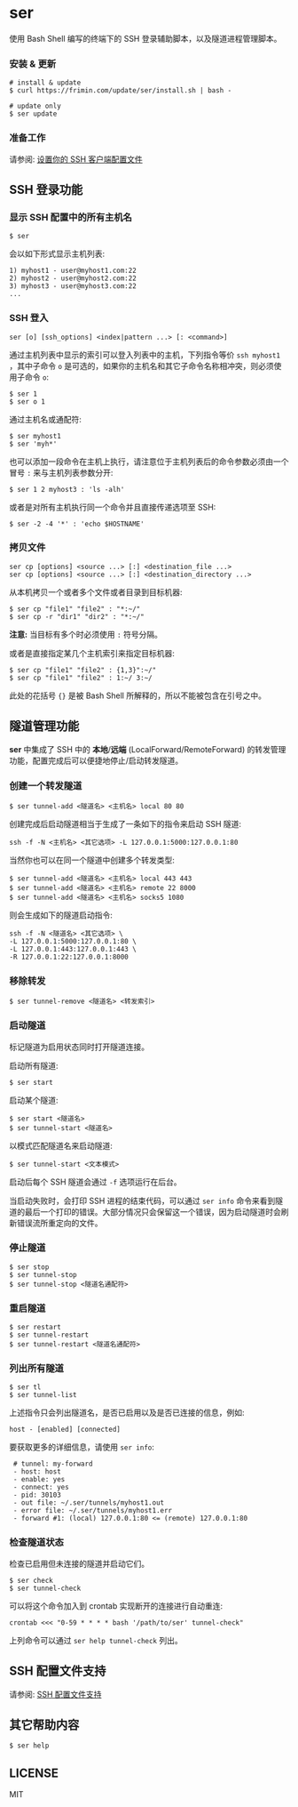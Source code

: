 # ser

使用 Bash Shell 编写的终端下的 SSH 登录辅助脚本，以及隧道进程管理脚本。

### 安装 & 更新

	# install & update
	$ curl https://frimin.com/update/ser/install.sh | bash -

	# update only
	$ ser update

### 准备工作

请参阅: [设置你的 SSH 客户端配置文件](docs/configure_ssh_client_options_chs.md)

## SSH 登录功能

### 显示 SSH 配置中的所有主机名

	$ ser
	
会以如下形式显示主机列表:

	1) myhost1 - user@myhost1.com:22
	2) myhost2 - user@myhost2.com:22
	3) myhost3 - user@myhost3.com:22
	...
		
### SSH 登入

	ser [o] [ssh_options] <index|pattern ...> [: <command>]

通过主机列表中显示的索引可以登入列表中的主机，下列指令等价 `ssh myhost1 `，其中子命令 `o` 是可选的，如果你的主机名和其它子命令名称相冲突，则必须使用子命令 `o`:

	$ ser 1
	$ ser o 1
	
通过主机名或通配符:

	$ ser myhost1
	$ ser 'myh*'
	
也可以添加一段命令在主机上执行，请注意位于主机列表后的命令参数必须由一个冒号 `:` 来与主机列表参数分开:

	$ ser 1 2 myhost3 : 'ls -alh'

或者是对所有主机执行同一个命令并且直接传递选项至 SSH:

	$ ser -2 -4 '*' : 'echo $HOSTNAME'
	
### 拷贝文件

	ser cp [options] <source ...> [:] <destination_file ...>
	ser cp [options] <source ...> [:] <destination_directory ...>

从本机拷贝一个或者多个文件或者目录到目标机器:

	$ ser cp "file1" "file2" : "*:~/"
	$ ser cp -r "dir1" "dir2" : "*:~/"
	
**注意:** 当目标有多个时必须使用 `:` 符号分隔。

或者是直接指定某几个主机索引来指定目标机器:

	$ ser cp "file1" "file2" : {1,3}":~/"
	$ ser cp "file1" "file2" : 1:~/ 3:~/
	
此处的花括号 `{}` 是被 Bash Shell 所解释的，所以不能被包含在引号之中。

## 隧道管理功能

**ser** 中集成了 SSH 中的 **本地**/**远端** (LocalForward/RemoteForward) 的转发管理功能，配置完成后可以便捷地停止/启动转发隧道。

### 创建一个转发隧道

	$ ser tunnel-add <隧道名> <主机名> local 80 80
	
创建完成后启动隧道相当于生成了一条如下的指令来启动 SSH 隧道:

	ssh -f -N <主机名> <其它选项> -L 127.0.0.1:5000:127.0.0.1:80
	
当然你也可以在同一个隧道中创建多个转发类型:

	$ ser tunnel-add <隧道名> <主机名> local 443 443
	$ ser tunnel-add <隧道名> <主机名> remote 22 8000
	$ ser tunnel-add <隧道名> <主机名> socks5 1080
	
则会生成如下的隧道启动指令:

	ssh -f -N <隧道名> <其它选项> \
	-L 127.0.0.1:5000:127.0.0.1:80 \
	-L 127.0.0.1:443:127.0.0.1:443 \
	-R 127.0.0.1:22:127.0.0.1:8000

### 移除转发

	$ ser tunnel-remove <隧道名> <转发索引>

### 启动隧道

标记隧道为启用状态同时打开隧道连接。

启动所有隧道:

	$ ser start

启动某个隧道:

	$ ser start <隧道名>
	$ ser tunnel-start <隧道名>
	
以模式匹配隧道名来启动隧道:

	$ ser tunnel-start <文本模式>
	
启动后每个 SSH 隧道会通过 `-f` 选项运行在后台。
	
当启动失败时，会打印 SSH 进程的结束代码，可以通过 `ser info` 命令来看到隧道的最后一个打印的错误。大部分情况只会保留这一个错误，因为启动隧道时会刷新错误流所重定向的文件。
	
### 停止隧道

	$ ser stop
	$ ser tunnel-stop
	$ ser tunnel-stop <隧道名通配符>
	
### 重启隧道

	$ ser restart
	$ ser tunnel-restart
	$ ser tunnel-restart <隧道名通配符>
	
### 列出所有隧道

	$ ser tl
	$ ser tunnel-list
	
上述指令只会列出隧道名，是否已启用以及是否已连接的信息，例如:

	host - [enabled] [connected]
	
要获取更多的详细信息，请使用 `ser info`:

	 # tunnel: my-forward
	 - host: host
	 - enable: yes
	 - connect: yes
	 - pid: 30103
	 - out file: ~/.ser/tunnels/myhost1.out
	 - error file: ~/.ser/tunnels/myhost1.err
	 - forward #1: (local) 127.0.0.1:80 <= (remote) 127.0.0.1:80

### 检查隧道状态

检查已启用但未连接的隧道并启动它们。

	$ ser check
	$ ser tunnel-check
	
可以将这个命令加入到 crontab 实现断开的连接进行自动重连:

	crontab <<< "0-59 * * * * bash '/path/to/ser' tunnel-check"

上列命令可以通过 `ser help tunnel-check` 列出。

## SSH 配置文件支持

请参阅: [SSH 配置文件支持](docs/ssh_config_format_support_chs.md)

## 其它帮助内容

	$ ser help
	 
## LICENSE

MIT
